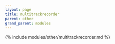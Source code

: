 ```yaml
---
layout: page
title: multitrackrecorder
parent: other
grand_parent: modules
---
```


{% include modules/other/multitrackrecorder.md %}
